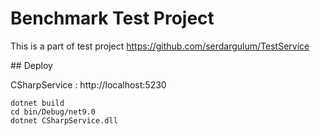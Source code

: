 # Benchmark Test Project

This is a part of test project https://github.com/serdargulum/TestService


## Deploy

CSharpService : http://localhost:5230
```
dotnet build  
cd bin/Debug/net9.0
dotnet CSharpService.dll
```